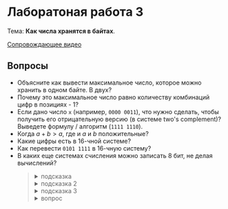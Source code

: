 # Лаборатоная работа 3

Тема: **Как числа хранятся в байтах**.

[Сопровождающее видео](https://www.youtube.com/watch?v=3HnvK8WrK4M&list=PL4sUOB8DjVlWUcSaCu0xPcK7rYeRwGpl7&index=3)

## Вопросы

- Объясните как вывести максимальное число, которое можно хранить в одном байте. В двух?
- Почему это максимальное число равно количеству комбинаций цифр в позициях - 1?
- Если дано число `x` (например, `0000 0011`), что нужно сделать, чтобы получить его отрицательную версию
  (в системе two's complement)? Выведете формулу / алгоритм (`1111 1110`).
- Когда $`a + b > a`$, где и $`a`$ и $`b`$ положительные?
- Какие цифры есть в 16-чной системе?
- Как перевести `0101 1111` в 16-чную систему?
- В каких еще системах счисления можно записать 8 бит, не делая вычислений?
  > <details>
  > <summary>подсказка</summary>
  >
  > Группы бит по X = одна цифра в той системе.
  > </details>
  >
  > <details>
  > <summary>подсказка 2</summary>
  >
  > В 16-чной системе счисления, X = 4.
  > </details>
  >
  > <details>
  > <summary>подсказка 3</summary>
  >
  > Группируя по 2 бита за раз, получим `01 01 11 11`.
  > Каждое из этих значений можно записать одним символом в системе счисления,
  > где количество цифр = количество чисел в 2 битах.
  > В 2 битах могут быть 4 числа (`00`, `01`, `10`, `11`).
  > То есть, можем использовать 4-чную систему: `01 01 11 11 -> 1 1 3 3 -> 1133`)
  > </details>
  >
  > <details>
  > <summary>вопрос</summary>
  >
  > Почему система должная быть степенью двойки?
  > </details>


